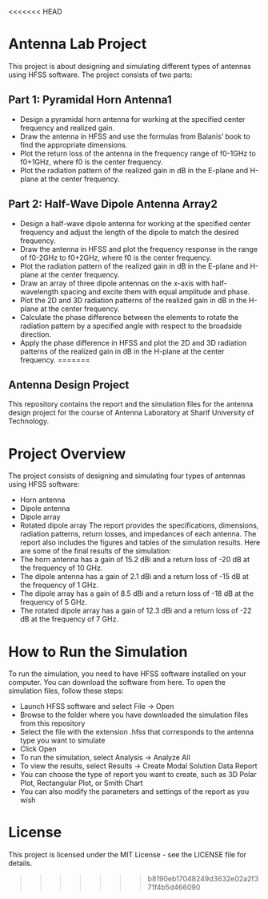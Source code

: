 <<<<<<< HEAD
# Antenna Lab Project
This project is about designing and simulating different types of antennas using HFSS software. The project consists of two parts:

## Part 1: Pyramidal Horn Antenna1
- Design a pyramidal horn antenna for working at the specified center frequency and realized gain.
- Draw the antenna in HFSS and use the formulas from Balanis’ book to find the appropriate dimensions.
- Plot the return loss of the antenna in the frequency range of f0-1GHz to f0+1GHz, where f0 is the center frequency.
- Plot the radiation pattern of the realized gain in dB in the E-plane and H-plane at the center frequency.
## Part 2: Half-Wave Dipole Antenna Array2
- Design a half-wave dipole antenna for working at the specified center frequency and adjust the length of the dipole to match the desired frequency.
- Draw the antenna in HFSS and plot the frequency response in the range of f0-2GHz to f0+2GHz, where f0 is the center frequency.
- Plot the radiation pattern of the realized gain in dB in the E-plane and H-plane at the center frequency.
- Draw an array of three dipole antennas on the x-axis with half-wavelength spacing and excite them with equal amplitude and phase.
- Plot the 2D and 3D radiation patterns of the realized gain in dB in the H-plane at the center frequency.
- Calculate the phase difference between the elements to rotate the radiation pattern by a specified angle with respect to the broadside direction.
- Apply the phase difference in HFSS and plot the 2D and 3D radiation patterns of the realized gain in dB in the H-plane at the center frequency.
=======
## Antenna Design Project
This repository contains the report and the simulation files for the antenna design project for the course of Antenna Laboratory at Sharif University of Technology.
# Project Overview
The project consists of designing and simulating four types of antennas using HFSS software:
- Horn antenna
- Dipole antenna
- Dipole array
- Rotated dipole array
The report provides the specifications, dimensions, radiation patterns, return losses, and impedances of each antenna. The report also includes the figures and tables of the simulation results.
Here are some of the final results of the simulation:
- The horn antenna has a gain of 15.2 dBi and a return loss of -20 dB at the frequency of 10 GHz.
- The dipole antenna has a gain of 2.1 dBi and a return loss of -15 dB at the frequency of 1 GHz.
- The dipole array has a gain of 8.5 dBi and a return loss of -18 dB at the frequency of 5 GHz.
- The rotated dipole array has a gain of 12.3 dBi and a return loss of -22 dB at the frequency of 7 GHz.
# How to Run the Simulation
To run the simulation, you need to have HFSS software installed on your computer. You can download the software from here.
To open the simulation files, follow these steps:
- Launch HFSS software and select File -> Open
- Browse to the folder where you have downloaded the simulation files from this repository
- Select the file with the extension .hfss that corresponds to the antenna type you want to simulate
- Click Open
- To run the simulation, select Analysis -> Analyze All
- To view the results, select Results -> Create Modal Solution Data Report
- You can choose the type of report you want to create, such as 3D Polar Plot, Rectangular Plot, or Smith Chart
- You can also modify the parameters and settings of the report as you wish
# License
This project is licensed under the MIT License - see the LICENSE file for details.
>>>>>>> b8190eb17048249d3632e02a2f371f4b5d466090
